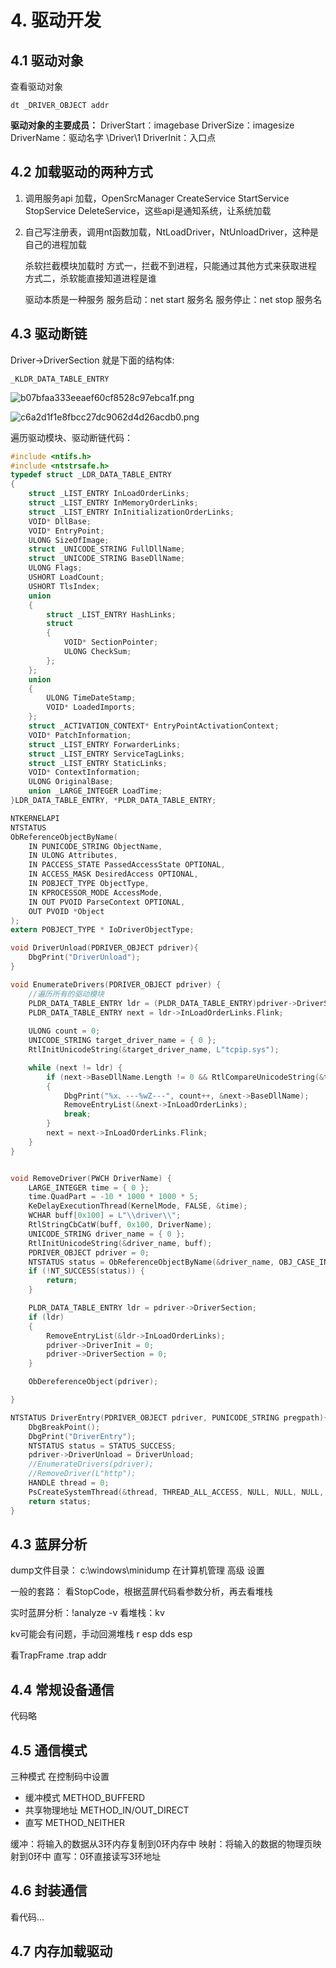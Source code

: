 # 4. 驱动开发
## 4.1 驱动对象
查看驱动对象
```
dt _DRIVER_OBJECT addr
```
**驱动对象的主要成员：**
DriverStart：imagebase
DriverSize：imagesize
DriverName：驱动名字 \Driver\1
DriverInit：入口点

## 4.2 加载驱动的两种方式
1. 调用服务api 加载，OpenSrcManager CreateService StartService StopService DeleteService，这些api是通知系统，让系统加载
2. 自己写注册表，调用nt函数加载，NtLoadDriver，NtUnloadDriver，这种是自己的进程加载

    杀软拦截模块加载时
    方式一，拦截不到进程，只能通过其他方式来获取进程
    方式二，杀软能直接知道进程是谁

    驱动本质是一种服务
    服务启动：net start 服务名
    服务停止：net stop 服务名

## 4.3 驱动断链
Driver->DriverSection 就是下面的结构体:
```
_KLDR_DATA_TABLE_ENTRY
```
![b07bfaa333eeaef60cf8528c97ebca1f.png](en-resource://database/1456:1)

![c6a2d1f1e8fbcc27dc9062d4d26acdb0.png](en-resource://database/1457:1)

遍历驱动模块、驱动断链代码：
```C
#include <ntifs.h>
#include <ntstrsafe.h>
typedef struct _LDR_DATA_TABLE_ENTRY
{
	struct _LIST_ENTRY InLoadOrderLinks;                                    //0x0
	struct _LIST_ENTRY InMemoryOrderLinks;                                  //0x8
	struct _LIST_ENTRY InInitializationOrderLinks;                          //0x10
	VOID* DllBase;                                                          //0x18
	VOID* EntryPoint;                                                       //0x1c
	ULONG SizeOfImage;                                                      //0x20
	struct _UNICODE_STRING FullDllName;                                     //0x24
	struct _UNICODE_STRING BaseDllName;                                     //0x2c
	ULONG Flags;                                                            //0x34
	USHORT LoadCount;                                                       //0x38
	USHORT TlsIndex;                                                        //0x3a
	union
	{
		struct _LIST_ENTRY HashLinks;                                       //0x3c
		struct
		{
			VOID* SectionPointer;                                           //0x3c
			ULONG CheckSum;                                                 //0x40
		};
	};
	union
	{
		ULONG TimeDateStamp;                                                //0x44
		VOID* LoadedImports;                                                //0x44
	};
	struct _ACTIVATION_CONTEXT* EntryPointActivationContext;                //0x48
	VOID* PatchInformation;                                                 //0x4c
	struct _LIST_ENTRY ForwarderLinks;                                      //0x50
	struct _LIST_ENTRY ServiceTagLinks;                                     //0x58
	struct _LIST_ENTRY StaticLinks;                                         //0x60
	VOID* ContextInformation;                                               //0x68
	ULONG OriginalBase;                                                     //0x6c
	union _LARGE_INTEGER LoadTime;                                          //0x70
}LDR_DATA_TABLE_ENTRY, *PLDR_DATA_TABLE_ENTRY;

NTKERNELAPI
NTSTATUS
ObReferenceObjectByName(
	IN PUNICODE_STRING ObjectName,
	IN ULONG Attributes,
	IN PACCESS_STATE PassedAccessState OPTIONAL,
	IN ACCESS_MASK DesiredAccess OPTIONAL,
	IN POBJECT_TYPE ObjectType,
	IN KPROCESSOR_MODE AccessMode,
	IN OUT PVOID ParseContext OPTIONAL,
	OUT PVOID *Object
);
extern POBJECT_TYPE * IoDriverObjectType;

void DriverUnload(PDRIVER_OBJECT pdriver){
	DbgPrint("DriverUnload");
}

void EnumerateDrivers(PDRIVER_OBJECT pdriver) {
	//遍历所有的驱动模块
	PLDR_DATA_TABLE_ENTRY ldr = (PLDR_DATA_TABLE_ENTRY)pdriver->DriverSection;
	PLDR_DATA_TABLE_ENTRY next = ldr->InLoadOrderLinks.Flink;
	
	ULONG count = 0;
	UNICODE_STRING target_driver_name = { 0 };
	RtlInitUnicodeString(&target_driver_name, L"tcpip.sys");

	while (next != ldr) {
		if (next->BaseDllName.Length != 0 && RtlCompareUnicodeString(&target_driver_name, &next->BaseDllName, TRUE) == 0)
		{
			DbgPrint("%x、---%wZ---", count++, &next->BaseDllName);
			RemoveEntryList(&next->InLoadOrderLinks);
			break;
		}
		next = next->InLoadOrderLinks.Flink;
	}
}


void RemoveDriver(PWCH DriverName) {
	LARGE_INTEGER time = { 0 };
	time.QuadPart = -10 * 1000 * 1000 * 5;
	KeDelayExecutionThread(KernelMode, FALSE, &time);
	WCHAR buff[0x100] = L"\\driver\\";
	RtlStringCbCatW(buff, 0x100, DriverName);
	UNICODE_STRING driver_name = { 0 };
	RtlInitUnicodeString(&driver_name, buff);
	PDRIVER_OBJECT pdriver = 0;
	NTSTATUS status = ObReferenceObjectByName(&driver_name, OBJ_CASE_INSENSITIVE, NULL, FILE_ALL_ACCESS, *IoDriverObjectType, KernelMode, NULL, (PVOID*)&pdriver);
	if (!NT_SUCCESS(status)) {
		return;
	}

	PLDR_DATA_TABLE_ENTRY ldr = pdriver->DriverSection;
	if (ldr)
	{
		RemoveEntryList(&ldr->InLoadOrderLinks);
		pdriver->DriverInit = 0;
		pdriver->DriverSection = 0;
	}

	ObDereferenceObject(pdriver);

}

NTSTATUS DriverEntry(PDRIVER_OBJECT pdriver, PUNICODE_STRING pregpath){
	DbgBreakPoint();
	DbgPrint("DriverEntry");
	NTSTATUS status = STATUS_SUCCESS;
	pdriver->DriverUnload = DriverUnload;
	//EnumerateDrivers(pdriver);
	//RemoveDriver(L"http");
	HANDLE thread = 0;
	PsCreateSystemThread(&thread, THREAD_ALL_ACCESS, NULL, NULL, NULL, RemoveDriver, L"CutDriverFromList");
	return status;
}
```

## 4.3 蓝屏分析
dump文件目录：
c:\\windows\minidump
在计算机管理 高级 设置

一般的套路：
看StopCode，根据蓝屏代码看参数分析，再去看堆栈

实时蓝屏分析：!analyze -v
看堆栈：kv 

kv可能会有问题，手动回溯堆栈
r esp
dds esp

看TrapFrame
.trap addr 

## 4.4 常规设备通信
代码略

## 4.5 通信模式
三种模式 在控制码中设置
* 缓冲模式 METHOD_BUFFERD
* 共享物理地址 METHOD_IN/OUT_DIRECT    
* 直写 METHOD_NEITHER

缓冲：将输入的数据从3环内存复制到0环内存中
映射：将输入的数据的物理页映射到0环中
直写：0环直接读写3环地址

## 4.6 封装通信
看代码...

## 4.7 内存加载驱动


